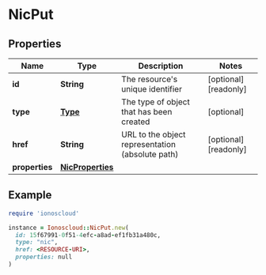 # NicPut

## Properties

| Name | Type | Description | Notes |
| ---- | ---- | ----------- | ----- |
| **id** | **String** | The resource&#39;s unique identifier | [optional][readonly] |
| **type** | [**Type**](Type.md) | The type of object that has been created | [optional] |
| **href** | **String** | URL to the object representation (absolute path) | [optional][readonly] |
| **properties** | [**NicProperties**](NicProperties.md) |  |  |

## Example

```ruby
require 'ionoscloud'

instance = Ionoscloud::NicPut.new(
  id: 15f67991-0f51-4efc-a8ad-ef1fb31a480c,
  type: "nic",
  href: <RESOURCE-URI>,
  properties: null
)
```

